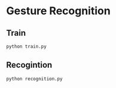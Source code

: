 # Gesture Recognition

## Train
```python
python train.py
```

## Recogintion
```python
python recognition.py
```
